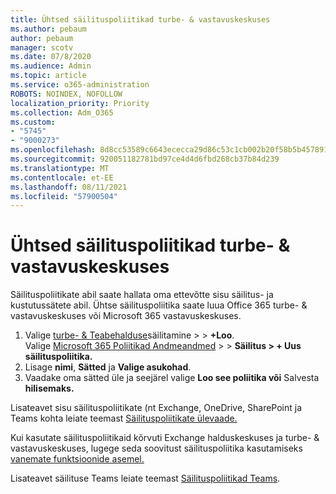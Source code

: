 ```yaml
---
title: Ühtsed säilituspoliitikad turbe- & vastavuskeskuses
ms.author: pebaum
author: pebaum
manager: scotv
ms.date: 07/8/2020
ms.audience: Admin
ms.topic: article
ms.service: o365-administration
ROBOTS: NOINDEX, NOFOLLOW
localization_priority: Priority
ms.collection: Adm_O365
ms.custom:
- "5745"
- "9000273"
ms.openlocfilehash: 8d8cc53589c6643ececca29d86c53c1cb002b20f58b5b45789101c517cc1f703
ms.sourcegitcommit: 920051182781bd97ce4d4d6fbd268cb37b84d239
ms.translationtype: MT
ms.contentlocale: et-EE
ms.lasthandoff: 08/11/2021
ms.locfileid: "57900504"
---
```

# <a name="unified-retention-policies-in-the-security--compliance-center"></a>Ühtsed säilituspoliitikad turbe- & vastavuskeskuses

Säilituspoliitikate abil saate hallata oma ettevõtte sisu säilitus- ja kustutussätete abil. Ühtse säilituspoliitika saate luua Office 365 turbe- & vastavuskeskuses või Microsoft 365 vastavuskeskuses. 

1. Valige [turbe- & Teabehalduse](https://go.microsoft.com/fwlink/p/?linkid=2077143)säilitamine   >    >  **+Loo**. <br/>
    Valige [Microsoft 365 Poliitikad Andmeandmed](https://go.microsoft.com/fwlink/p/?linkid=2077149) >  >  **Säilitus > + Uus säilituspoliitika.**
2. Lisage **nimi**, **Sätted** ja **Valige asukohad**.
3. Vaadake oma sätted üle ja seejärel valige **Loo see poliitika või** Salvesta **hilisemaks.**  
      
Lisateavet sisu säilituspoliitikate (nt Exchange, OneDrive, SharePoint ja Teams kohta leiate teemast [Säilituspoliitikate ülevaade.](https://go.microsoft.com/fwlink/?linkid=2127785)  
    
Kui kasutate säilituspoliitikaid kõrvuti Exchange halduskeskuses ja turbe- & vastavuskeskuses, lugege seda soovitust säilituspoliitika kasutamiseks [vanemate funktsioonide asemel.](https://docs.microsoft.com/microsoft-365/compliance/retention-policies#use-a-retention-policy-instead-of-older-features)  
    
Lisateavet säilituse Teams leiate teemast [Säilituspoliitikad Teams](https://docs.microsoft.com/microsoftteams/retention-policies).
